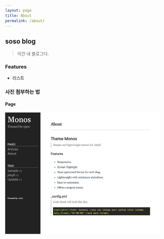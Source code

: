 ```yaml
---
layout: page
title: About
permalink: /about/
---
```


## soso blog
> 이건 내 블로그다. 

### Features
- 리스트

### 사진 첨부하는 법
#### Page
![alt text](/public/img/screenshot-1.png)
